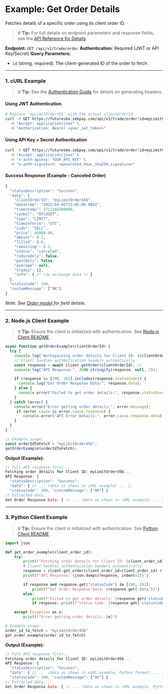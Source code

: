 # Example: Get Order Details

Fetches details of a specific order using its client order ID.

> **💡 Tip:** For full details on endpoint parameters and response fields, see the [API Reference for Details](../../../reference-docs/private-endpoints/trade.md#get-order).

**Endpoint:** `GET /api/v1/trade/order`
**Authentication:** Required (JWT or API Key/Secret)
**Query Parameters:**

  * `id` (string, required): The client-generated ID of the order to fetch .

-----

### 1\. cURL Example

> **💡 Tip:** See the [Authentication Guide](../../../reference-docs/authentication.md) for details on generating headers.

#### Using JWT Authentication

```bash
# Replace 'myLimitOrder456' with the actual clientOrderId
curl -X GET https://futuresbe.zebpay.com/api/v1/trade/order?id=myLimitOrder456 \
  -H "Accept: application/json" \
  -H "Authorization: Bearer <your_jwt_token>"
```

#### Using API Key + Secret Authentication

```bash
curl -X GET https://futuresbe.zebpay.com/api/v1/trade/order?id=myLimitOrder456 \
  -H "Accept: application/json" \
  -H "x-auth-apikey: YOUR_API_KEY" \
  -H "x-auth-signature: <generated_hmac_sha256_signature>"
```

#### Success Response (Example - Canceled Order)

```js
{
  "statusDescription": "Success",
  "data": {
    "clientOrderId": "myLimitOrder456",
    "datetime": "2025-04-05T13:05:00.000Z",
    "timestamp": 1712346300000,
    "symbol": "BTCUSDT",
    "type": "LIMIT",
    "timeInForce": "GTC",
    "side": "SELL",
    "price": 66000.00,
    "amount": 0.1,
    "filled": 0.0,
    "remaining": 0.1,
    "status": "canceled",
    "reduceOnly": false,
    "postOnly": false,
    "average": null,
    "trades": [],
    "info": { /* raw exchange data */ }
  },
  "statusCode": 200,
  "customMessage": ["OK"]
}
```

*Note: See [Order model](../../../reference-docs/data-models.#order) for field details.*

-----

### 2\. Node.js Client Example

> **💡 Tip:** Ensure the client is initialized with authentication. See [Node.js Client README](../../../clients/http/node/README.md) .

```javascript
async function getOrderExample(clientOrderId) {
  try {
    console.log(`Workspaceing order details for Client ID: ${clientOrderId}...`);
    // Client handles authentication headers automatically
    const response = await client.getOrder(clientOrderId); //
    console.log("API Response:", JSON.stringify(response, null, 2));

    if (response && [200, 201].includes(response.statusCode)) {
      console.log("Get Order Response Data:", response.data);
    } else {
      console.error("Failed to get order details:", response.statusDescription);
    }
  } catch (error) {
    console.error("Error getting order details:", error.message);
     if (error.cause && error.cause.response) {
        console.error("API Error Details:", error.cause.response.data);
    }
  }
}

// Example usage:
const orderIdToFetch = "myLimitOrder456";
getOrderExample(orderIdToFetch);
```

**Output (Example):**

```js
// Full API response first...
Fetching order details for Client ID: myLimitOrder456...
API Response: {
  "statusDescription": "Success",
  "data": { // ... (data as shown in cURL example) ... },
  "statusCode": 200, "customMessage": ["OK"] }
// Extracted data...
Get Order Response Data: { // ... (data as shown in cURL example) ... }
```

-----

### 3\. Python Client Example

> **💡 Tip:** Ensure the client is initialized with authentication. See [Python Client README](../../../clients/http/python/README.md) .

```python
import json

def get_order_example(client_order_id):
    try:
        print(f"Fetching order details for Client ID: {client_order_id}...")
        # Client handles authentication headers automatically
        response = client.get_order(client_order_id=client_order_id) #
        print(f"API Response: {json.dumps(response, indent=2)}")

        if response and response.get("statusCode") in [200, 201]:
            print(f"Get Order Response Data: {response.get('data')}")
        else:
            print(f"Failed to get order details: {response.get('statusDescription')}")
            if response: print(f"Status Code: {response.get('statusCode')}")

    except Exception as e:
        print(f"Error getting order details: {e}")

# Example usage:
order_id_to_fetch = "myLimitOrder456"
get_order_example(order_id_to_fetch)
```

**Output (Example):**

```js
// Full API response first...
Fetching order details for Client ID: myLimitOrder456...
API Response: {
  "statusDescription": "Success",
  "data": { // ... (data as shown in cURL example, Python format) ... },
  "statusCode": 200, "customMessage": ["OK"] }
// Extracted data...
Get Order Response Data: { // ... (data as shown in cURL example, Python format) ... }
```
